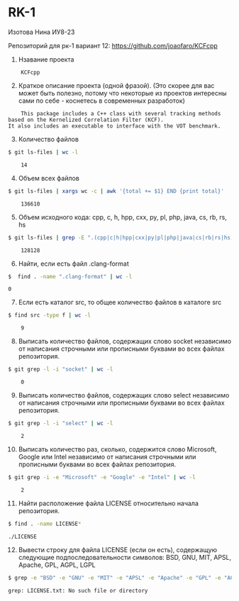 # RK-1

Изотова Нина ИУ8-23

Репозиторий для рк-1 вариант 12: https://github.com/joaofaro/KCFcpp

1. Нзавание проекта
```
    KCFcpp
```
2. Краткое описание проекта (одной фразой). (Это скорее для вас может быть полезно, потому что некоторые из проектов интересны сами по себе - коснетесь в современных разработок)
```
    This package includes a C++ class with several tracking methods based on the Kernelized Correlation Filter (KCF).
It also includes an executable to interface with the VOT benchmark.
```
3. Количество файлов
```bash
$ git ls-files | wc -l
```
```
    14
```
4. Объем всех файлов
```bash
$ git ls-files | xargs wc -c | awk '{total += $1} END {print total}'
```
```
    136610
```
5. Объем исходного кода: cpp, c, h, hpp, cxx, py, pl, php, java, cs, rb, rs, hs
```bash
$ git ls-files | grep -E ".(cpp|c|h|hpp|cxx|py|pl|php|java|cs|rb|rs|hs)$" | xargs wc -c | awk '{total += $1} END {print total}'
```
```
    128128
```
6. Найти, если есть файл .clang-format
```bash
$  find . -name ".clang-format" | wc -l
```
```
0
```

7. Если есть каталог src, то общее количество файлов в каталоге src
```bash
$ find src -type f | wc -l
```
```
    9
```
8. Выписать количество файлов, содержащих слово socket независимо от написания строчными или прописными буквами во всех файлах репозитория.
```bash
$ git grep -l -i "socket" | wc -l
```
```
    0
```
9. Выписать количество файлов, содержащих слово select независимо от написания строчными или прописными буквами во всех файлах репозитория.
```bash
$ git grep -l -i "select" | wc -l
```
```
    2
```
10. Выписать количество раз, сколько, содержится слово Microsoft, Google или Intel независимо от написания строчными или прописными буквами во всех файлах репозитория.
```bash
$ git grep -i -e "Microsoft" -e "Google" -e "Intel" | wc -l
```
```
    2
```
11. Найти расположение файла LICENSE относительно начала репозитория.
```bash
$ find . -name LICENSE*
```
```
./LICENSE
```
12. Вывести строку для файла LICENSE (если он есть), содержащую следующие подпоследовательности символов: BSD, GNU, MIT, APSL, Apache, GPL, AGPL, LGPL
```bash
$ grep -e "BSD" -e "GNU" -e "MIT" -e "APSL" -e "Apache" -e "GPL" -e "AGPL" -e "LGPL" LICENSE.txt
```
```
grep: LICENSE.txt: No such file or directory
```

